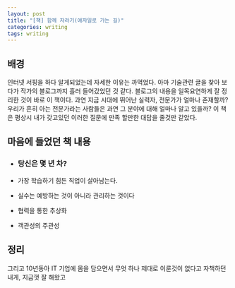 ```yaml
---
layout: post
title: "[책] 함께 자라기(애자일로 가는 길)"
categories: writing
tags: writing
---
```


## 배경

인터넷 서핑을 하다 알게되었는데 자세한 이유는 까먹었다. 아마 기술관련 글을 찾아 보다가 작가의 블로그까지 흘러 들어갔었던 것 같다. 블로그의 내용을 일목요연하게 잘 정리한 것이 바로 이 책이다. 과연 지금 시대에 뛰어난 실력자, 전문가가 얼마나 존재할까? 우리가 흔히 아는 전문가라는 사람들은 과연 그 분야에 대해 얼마나 알고 있을까? 이 책은 평상시 내가 갖고있던 이러한 질문에 만족 할만한 대답을 줄것만 같았다. 

## 마음에 들었던 책 내용

- ### 당신은 몇 년 차?

- 가장 학습하기 힘든 직업이 살아남는다.
- 실수는 예방하는 것이 아니라 관리하는 것이다
- 협력을 통한 추상화
- 객관성의 주관성



## 정리
그리고 10년동아 IT 기업에 몸을 담으면서 무엇 하나 제대로 이룬것이 없다고 자책하던 내게, 지금껏 잘 해왔고 